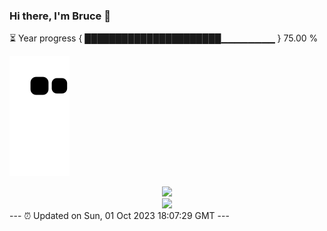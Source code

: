 ### Hi there, I'm Bruce 👋
⏳ Year progress { ██████████████████████▁▁▁▁▁▁▁▁ } 75.00 %

![](https://raw.githubusercontent.com/Swiftie13st/Swiftie13st/main/assets/github-contribution-grid-snake.svg)


<div align="center"> <img src="https://metrics.lecoq.io/Swiftie13st?template=classic&config.timezone=Asia%2FShanghai"> </div>

<div align="center"> <img src="https://github-readme-streak-stats.herokuapp.com/?user=Swiftie13st" /> </div>
---
⏰ Updated on Sun, 01 Oct 2023 18:07:29 GMT
---

